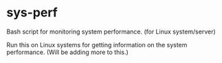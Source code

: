 # sys-perf
Bash script for monitoring system performance. (for Linux system/server)


Run this on Linux systems for getting information on the system performance. 
(Will be adding more to this.)
